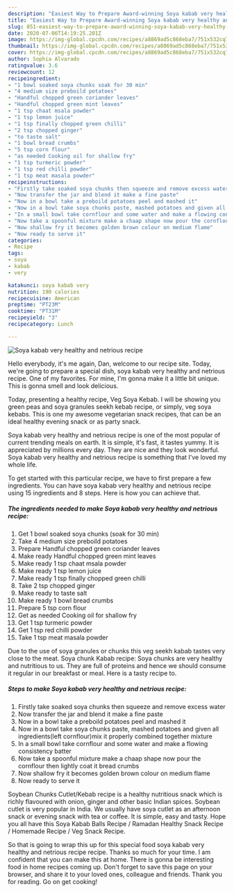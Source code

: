 ```yaml
---
description: "Easiest Way to Prepare Award-winning Soya kabab very healthy and netrious recipe"
title: "Easiest Way to Prepare Award-winning Soya kabab very healthy and netrious recipe"
slug: 851-easiest-way-to-prepare-award-winning-soya-kabab-very-healthy-and-netrious-recipe
date: 2020-07-06T14:19:25.201Z
image: https://img-global.cpcdn.com/recipes/a8869ad5c868eba7/751x532cq70/soya-kabab-very-healthy-and-netrious-recipe-recipe-main-photo.jpg
thumbnail: https://img-global.cpcdn.com/recipes/a8869ad5c868eba7/751x532cq70/soya-kabab-very-healthy-and-netrious-recipe-recipe-main-photo.jpg
cover: https://img-global.cpcdn.com/recipes/a8869ad5c868eba7/751x532cq70/soya-kabab-very-healthy-and-netrious-recipe-recipe-main-photo.jpg
author: Sophia Alvarado
ratingvalue: 3.6
reviewcount: 12
recipeingredient:
- "1 bowl soaked soya chunks soak for 30 min"
- "4 medium size preboild potatoes"
- "Handful chopped green coriander leaves"
- "Handful chopped green mint leaves"
- "1 tsp chaat msala powder"
- "1 tsp lemon juice"
- "1 tsp finally chopped green chilli"
- "2 tsp chopped ginger"
- "to taste salt"
- "1 bowl bread crumbs"
- "5 tsp corn flour"
- "as needed Cooking oil for shallow fry"
- "1 tsp turmeric powder"
- "1 tsp red chilli powder"
- "1 tsp meat masala powder"
recipeinstructions:
- "Firstly take soaked soya chunks then squeeze and remove excess water"
- "Now transfer the jar and blend it make a fine paste"
- "Now in a bowl take a preboild potatoes peel and mashed it"
- "Now in a bowl take soya chunks paste, mashed potatoes and given all ingredients(left cornflour)mix it properly combined together mixture"
- "In a small bowl take cornflour and some water and make a flowing consistency batter"
- "Now take a spoonful mixture make a chaap shape now pour the cornflour then lightly coat it bread crumbs"
- "Now shallow fry it becomes golden brown colour on medium flame"
- "Now ready to serve it"
categories:
- Recipe
tags:
- soya
- kabab
- very

katakunci: soya kabab very 
nutrition: 190 calories
recipecuisine: American
preptime: "PT23M"
cooktime: "PT31M"
recipeyield: "3"
recipecategory: Lunch

---
```



![Soya kabab very healthy and netrious recipe](https://img-global.cpcdn.com/recipes/a8869ad5c868eba7/751x532cq70/soya-kabab-very-healthy-and-netrious-recipe-recipe-main-photo.jpg)

Hello everybody, it's me again, Dan, welcome to our recipe site. Today, we're going to prepare a special dish, soya kabab very healthy and netrious recipe. One of my favorites. For mine, I'm gonna make it a little bit unique. This is gonna smell and look delicious.

Today, presenting a healthy recipe, Veg Soya Kebab. I will be showing you green peas and soya granules seekh kebab recipe, or simply, veg soya kebabs. This is one my awesome vegetarian snack recipes, that can be an ideal healthy evening snack or as party snack.

Soya kabab very healthy and netrious recipe is one of the most popular of current trending meals on earth. It is simple, it's fast, it tastes yummy. It is appreciated by millions every day. They are nice and they look wonderful. Soya kabab very healthy and netrious recipe is something that I've loved my whole life.


To get started with this particular recipe, we have to first prepare a few ingredients. You can have soya kabab very healthy and netrious recipe using 15 ingredients and 8 steps. Here is how you can achieve that.

<!--inarticleads1-->

##### The ingredients needed to make Soya kabab very healthy and netrious recipe:

1. Get 1 bowl soaked soya chunks (soak for 30 min)
1. Take 4 medium size preboild potatoes
1. Prepare Handful chopped green coriander leaves
1. Make ready Handful chopped green mint leaves
1. Make ready 1 tsp chaat msala powder
1. Make ready 1 tsp lemon juice
1. Make ready 1 tsp finally chopped green chilli
1. Take 2 tsp chopped ginger
1. Make ready to taste salt
1. Make ready 1 bowl bread crumbs
1. Prepare 5 tsp corn flour
1. Get as needed Cooking oil for shallow fry
1. Get 1 tsp turmeric powder
1. Get 1 tsp red chilli powder
1. Take 1 tsp meat masala powder


Due to the use of soya granules or chunks this veg seekh kabab tastes very close to the meat. Soya chunk Kabab recipe: Soya chunks are very healthy and nutritious to us. They are full of proteins and hence we should consume it regular in our breakfast or meal. Here is a tasty recipe to. 

<!--inarticleads2-->

##### Steps to make Soya kabab very healthy and netrious recipe:

1. Firstly take soaked soya chunks then squeeze and remove excess water
1. Now transfer the jar and blend it make a fine paste
1. Now in a bowl take a preboild potatoes peel and mashed it
1. Now in a bowl take soya chunks paste, mashed potatoes and given all ingredients(left cornflour)mix it properly combined together mixture
1. In a small bowl take cornflour and some water and make a flowing consistency batter
1. Now take a spoonful mixture make a chaap shape now pour the cornflour then lightly coat it bread crumbs
1. Now shallow fry it becomes golden brown colour on medium flame
1. Now ready to serve it


Soybean Chunks Cutlet/Kebab recipe is a healthy nutritious snack which is richly flavoured with onion, ginger and other basic Indian spices. Soybean cutlet is very popular in India. We usually have soya cutlet as an afternoon snack or evening snack with tea or coffee. It is simple, easy and tasty. Hope you all have this Soya Kabab Balls Recipe / Ramadan Healthy Snack Recipe / Homemade Recipe / Veg Snack Recipe. 

So that is going to wrap this up for this special food soya kabab very healthy and netrious recipe recipe. Thanks so much for your time. I am confident that you can make this at home. There is gonna be interesting food in home recipes coming up. Don't forget to save this page on your browser, and share it to your loved ones, colleague and friends. Thank you for reading. Go on get cooking!
